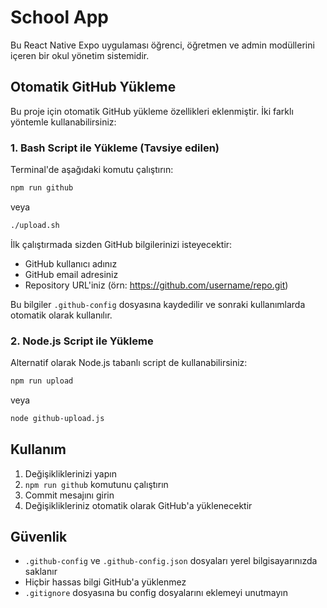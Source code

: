 # School App

Bu React Native Expo uygulaması öğrenci, öğretmen ve admin modüllerini içeren bir okul yönetim sistemidir.

## Otomatik GitHub Yükleme

Bu proje için otomatik GitHub yükleme özellikleri eklenmiştir. İki farklı yöntemle kullanabilirsiniz:

### 1. Bash Script ile Yükleme (Tavsiye edilen)

Terminal'de aşağıdaki komutu çalıştırın:

```bash
npm run github
```

veya

```bash
./upload.sh
```

İlk çalıştırmada sizden GitHub bilgilerinizi isteyecektir:
- GitHub kullanıcı adınız
- GitHub email adresiniz
- Repository URL'iniz (örn: https://github.com/username/repo.git)

Bu bilgiler `.github-config` dosyasına kaydedilir ve sonraki kullanımlarda otomatik olarak kullanılır.

### 2. Node.js Script ile Yükleme

Alternatif olarak Node.js tabanlı script de kullanabilirsiniz:

```bash
npm run upload
```

veya

```bash
node github-upload.js
```

## Kullanım

1. Değişikliklerinizi yapın
2. `npm run github` komutunu çalıştırın
3. Commit mesajını girin
4. Değişiklikleriniz otomatik olarak GitHub'a yüklenecektir

## Güvenlik

- `.github-config` ve `.github-config.json` dosyaları yerel bilgisayarınızda saklanır
- Hiçbir hassas bilgi GitHub'a yüklenmez
- `.gitignore` dosyasına bu config dosyalarını eklemeyi unutmayın 